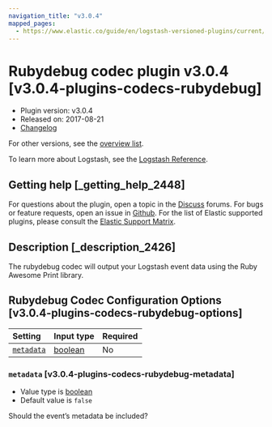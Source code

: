 ```yaml
---
navigation_title: "v3.0.4"
mapped_pages:
  - https://www.elastic.co/guide/en/logstash-versioned-plugins/current/v3.0.4-plugins-codecs-rubydebug.html
---
```


# Rubydebug codec plugin v3.0.4 [v3.0.4-plugins-codecs-rubydebug]

* Plugin version: v3.0.4
* Released on: 2017-08-21
* [Changelog](https://github.com/logstash-plugins/logstash-codec-rubydebug/blob/v3.0.4/CHANGELOG.md)

For other versions, see the [overview list](codec-rubydebug-index.md).

To learn more about Logstash, see the [Logstash Reference](https://www.elastic.co/guide/en/logstash/current/index.html).

## Getting help [_getting_help_2448]

For questions about the plugin, open a topic in the [Discuss](http://discuss.elastic.co) forums. For bugs or feature requests, open an issue in [Github](https://github.com/logstash-plugins/logstash-codec-rubydebug). For the list of Elastic supported plugins, please consult the [Elastic Support Matrix](https://www.elastic.co/support/matrix#matrix_logstash_plugins).

## Description [_description_2426]

The rubydebug codec will output your Logstash event data using the Ruby Awesome Print library.

## Rubydebug Codec Configuration Options [v3.0.4-plugins-codecs-rubydebug-options]

| Setting | Input type | Required |
| :- | :- | :- |
| [`metadata`](v3-0-4-plugins-codecs-rubydebug.md#v3.0.4-plugins-codecs-rubydebug-metadata) | [boolean](/lsr/value-types.md#boolean) | No |

### `metadata` [v3.0.4-plugins-codecs-rubydebug-metadata]

* Value type is [boolean](/lsr/value-types.md#boolean)
* Default value is `false`

Should the event’s metadata be included?
